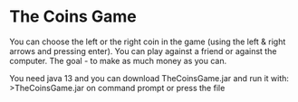 # The Coins Game
You can choose the left or the right coin in the game (using the left & right arrows and pressing enter).
You can play against a friend or against the computer.
The goal - to make as much money as you can.

You need java 13 and you can download TheCoinsGame.jar and run it with: >TheCoinsGame.jar on command prompt or press the file
